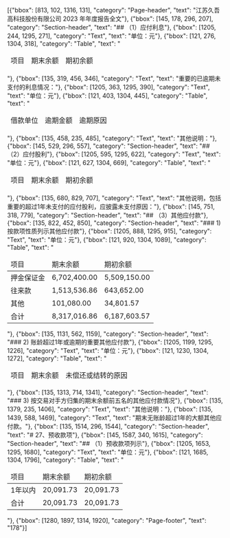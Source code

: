 [{"bbox": [813, 102, 1316, 131], "category": "Page-header", "text": "江苏久吾高科技股份有限公司 2023 年年度报告全文"}, {"bbox": [145, 178, 296, 207], "category": "Section-header", "text": "## （1）应付利息"}, {"bbox": [1205, 244, 1295, 271], "category": "Text", "text": "单位：元"}, {"bbox": [121, 276, 1304, 318], "category": "Table", "text": "<table><thead><tr><td>项目</td><td>期末余额</td><td>期初余额</td></tr></thead></table>"}, {"bbox": [135, 319, 456, 346], "category": "Text", "text": "重要的已逾期未支付的利息情况："}, {"bbox": [1205, 363, 1295, 390], "category": "Text", "text": "单位：元"}, {"bbox": [121, 403, 1304, 445], "category": "Table", "text": "<table><thead><tr><td>借款单位</td><td>逾期金额</td><td>逾期原因</td></tr></thead></table>"}, {"bbox": [135, 458, 235, 485], "category": "Text", "text": "其他说明："}, {"bbox": [145, 529, 296, 557], "category": "Section-header", "text": "## （2）应付股利"}, {"bbox": [1205, 595, 1295, 622], "category": "Text", "text": "单位：元"}, {"bbox": [121, 627, 1304, 669], "category": "Table", "text": "<table><thead><tr><td>项目</td><td>期末余额</td><td>期初余额</td></tr></thead></table>"}, {"bbox": [135, 680, 829, 707], "category": "Text", "text": "其他说明，包括重要的超过1年未支付的应付股利，应披露未支付原因："}, {"bbox": [145, 751, 318, 779], "category": "Section-header", "text": "## （3）其他应付款"}, {"bbox": [135, 822, 452, 850], "category": "Section-header", "text": "### 1) 按款项性质列示其他应付款"}, {"bbox": [1205, 888, 1295, 915], "category": "Text", "text": "单位：元"}, {"bbox": [121, 920, 1304, 1089], "category": "Table", "text": "<table><thead><tr><td>项目</td><td>期末余额</td><td>期初余额</td></tr></thead><tbody><tr><td>押金保证金</td><td>6,702,400.00</td><td>5,509,150.00</td></tr><tr><td>往来款</td><td>1,513,536.86</td><td>643,652.00</td></tr><tr><td>其他</td><td>101,080.00</td><td>34,801.57</td></tr><tr><td>合计</td><td>8,317,016.86</td><td>6,187,603.57</td></tr></tbody></table>"}, {"bbox": [135, 1131, 562, 1159], "category": "Section-header", "text": "### 2) 账龄超过1年或逾期的重要其他应付款"}, {"bbox": [1205, 1199, 1295, 1226], "category": "Text", "text": "单位：元"}, {"bbox": [121, 1230, 1304, 1272], "category": "Table", "text": "<table><thead><tr><td>项目</td><td>期末余额</td><td>未偿还或结转的原因</td></tr></thead></table>"}, {"bbox": [135, 1313, 714, 1341], "category": "Section-header", "text": "### 3) 按交易对手方归集的期末余额前五名的其他应付款情况"}, {"bbox": [135, 1379, 235, 1406], "category": "Text", "text": "其他说明："}, {"bbox": [135, 1439, 588, 1469], "category": "Text", "text": "期末无账龄超过1年的大额其他应付款。"}, {"bbox": [135, 1514, 296, 1544], "category": "Section-header", "text": "# 27、预收款项"}, {"bbox": [145, 1587, 340, 1615], "category": "Section-header", "text": "## （1）预收款项列示"}, {"bbox": [1205, 1653, 1295, 1680], "category": "Text", "text": "单位：元"}, {"bbox": [121, 1685, 1304, 1796], "category": "Table", "text": "<table><thead><tr><td>项目</td><td>期末余额</td><td>期初余额</td></tr></thead><tbody><tr><td>1年以内</td><td>20,091.73</td><td>20,091.73</td></tr><tr><td>合计</td><td>20,091.73</td><td>20,091.73</td></tr></tbody></table>"}, {"bbox": [1280, 1897, 1314, 1920], "category": "Page-footer", "text": "178"}]